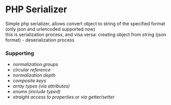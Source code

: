 # **PHP Serializer**

Simple php serializer, allows convert object to string of the specified format (only json and urlencoded supported now)  
this is serialization process, and visa versa: creating object from string (json format) - deserialization process  
### Supporting 
* _normalization groups_
* _circular reference_
* _normalization depth_
* _composite keys_
* _array types (via attributes)_
* _enums (include typed)_
* _straight access to properties or via getter/setter_

